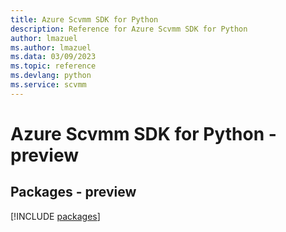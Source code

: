```yaml
---
title: Azure Scvmm SDK for Python
description: Reference for Azure Scvmm SDK for Python
author: lmazuel
ms.author: lmazuel
ms.data: 03/09/2023
ms.topic: reference
ms.devlang: python
ms.service: scvmm
---
```

# Azure Scvmm SDK for Python - preview
## Packages - preview
[!INCLUDE [packages](scvmm-index.md)]